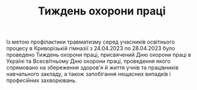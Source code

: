 ﻿---
title: Тиждень охорони праці
---

Із метою профілактики травматизму серед учасників освітнього процесу в Криворізькій гімназії з 24.04.2023 по 28.04.2023 було проведено Тиждень охорони праці, присвячений Дню охорони праці в Україні та Всесвітньому Дню охорони праці, проведення якого спрямовано на збереження здоров'я й життя учнів та працівників навчального закладу, а також запобігання нещасних випадків і професійних захворювань.

<slideshow />

